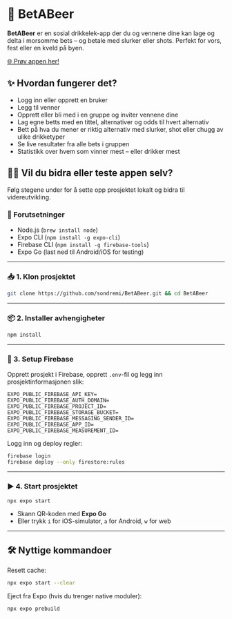 # 🍻 BetABeer

**BetABeer** er en sosial drikkelek-app der du og vennene dine kan lage og delta i morsomme bets – og betale med slurker eller shots. Perfekt for vors, fest eller en kveld på byen.

[🌐 Prøv appen her!](https://bet-a-beer.netlify.app)

## ✨ Hvordan fungerer det?

- Logg inn eller opprett en bruker
- Legg til venner
- Opprett eller bli med i en gruppe og inviter vennene dine
- Lag egne betts med en tittel, alternativer og odds til hvert alternativ
- Bett på hva du mener er riktig alternativ med slurker, shot eller chugg av ulike drikketyper
- Se live resultater fra alle bets i gruppen
- Statistikk over hvem som vinner mest – eller drikker mest

## 👨‍💻 Vil du bidra eller teste appen selv?

Følg stegene under for å sette opp prosjektet lokalt og bidra til videreutvikling.

### 🧰 Forutsetninger

- Node.js (`brew install node`)
- Expo CLI (`npm install -g expo-cli`)
- Firebase CLI (`npm install -g firebase-tools`)
- Expo Go (last ned til Android/iOS for testing)

---

### 📥 1. Klon prosjektet

```bash
git clone https://github.com/sondremi/BetABeer.git && cd BetABeer
```

---

### 📦 2. Installer avhengigheter

```bash
npm install
```

---

### 🔐 3. Setup Firebase

Opprett prosjekt i Firebase, opprett `.env`-fil og legg inn prosjektinformasjonen slik:

```env
EXPO_PUBLIC_FIREBASE_API_KEY=
EXPO_PUBLIC_FIREBASE_AUTH_DOMAIN=
EXPO_PUBLIC_FIREBASE_PROJECT_ID=
EXPO_PUBLIC_FIREBASE_STORAGE_BUCKET=
EXPO_PUBLIC_FIREBASE_MESSAGING_SENDER_ID=
EXPO_PUBLIC_FIREBASE_APP_ID=
EXPO_PUBLIC_FIREBASE_MEASUREMENT_ID=
```

Logg inn og deploy regler:

```bash
firebase login
firebase deploy --only firestore:rules
```

---

### ▶️ 4. Start prosjektet

```bash
npx expo start
```

- Skann QR-koden med **Expo Go**
- Eller trykk `i` for iOS-simulator, `a` for Android, `w` for web

---

## 🛠 Nyttige kommandoer

Resett cache:

```bash
npx expo start --clear
```

Eject fra Expo (hvis du trenger native moduler):

```bash
npx expo prebuild
```
